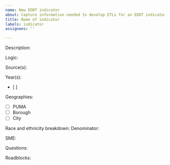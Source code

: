 ```yaml
---
name: New EDDT indicator
about: Capture information needed to develop ETLs for an EDDT indicator
title: Name of indicator
labels: indicator
assignees: ''

---
```


Description:

Logic:

Source(s):

Year(s):
- [ ]

Geographies:
- [ ] PUMA
- [ ] Borough
- [ ] City

Race and ethnicity breakdown: 
Denominator:

SME:

Questions:

Roadblocks:

